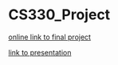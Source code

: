 # CS330_Project

[online link to final project](http://sevenkevinbacon.herokuapp.com/)

[link to presentation](https://docs.google.com/a/simmons.edu/presentation/d/1-oX9qbZaCCJ7wCDsBV6vCMOJJMVf0P2vGvzCVy_wTbU/edit?usp=sharing)
